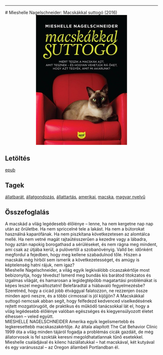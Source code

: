 <hr/>
# <a name="id_1437">Mieshelle Nagelschneider: Macskákkal suttogó (2016)</a>
<center><img src="https://github.com/BercziSandor/calibre_lib/raw/main/main/Mieshelle%20Nagelschneider/Macskakkal%20suttogo%20%281437%29/cover.jpg" alt="cover" width="300"/></center>

## Letöltés
[epub](https://github.com/BercziSandor/calibre_lib/raw/main/main/Mieshelle%20Nagelschneider/Macskakkal%20suttogo%20%281437%29/Macskakkal%20suttogo%20-%20Mieshelle%20Nagelschneider.epub)

## Tagek
[állatbarát](https://github.com/berczisandor/calibre_lib/blob/main/main/_tags/%c3%a1llatbar%c3%a1t.md), [állatgondozás](https://github.com/berczisandor/calibre_lib/blob/main/main/_tags/%c3%a1llatgondoz%c3%a1s.md), [állattartás](https://github.com/berczisandor/calibre_lib/blob/main/main/_tags/%c3%a1llattart%c3%a1s.md), [amerikai](https://github.com/berczisandor/calibre_lib/blob/main/main/_tags/amerikai.md), [macska](https://github.com/berczisandor/calibre_lib/blob/main/main/_tags/macska.md), [magyar nyelvű](https://github.com/berczisandor/calibre_lib/blob/main/main/_tags/magyar%20nyelv%c5%b1.md)

## Összefoglalás
<div>
<p>A ​macskád a világ legédesebb élőlénye – lenne, ha nem kergetne nap nap után az őrületbe. Ha nem spriccelné tele a lakást. Ha nem a bútorokat használná kaparófának. Ha nem piszkítana következetesen az alomtálca mellé. Ha nem vetné magát rajtaütésszerűen a kezedre vagy a lábadra, hogy aztán napokig borogathasd a sérüléseket, és nem rágna meg mindent, ami csak az útjába kerül, a pulóvertől a szobanövényig. Valld be: időnként megfordul a fejedben, hogy meg kellene szabadulnod tőle. Hiszen a macskák még hírből sem ismerik a következetességet, és amúgy is képtelenség hatni rájuk, nem igaz?<br>Mieshelle Nagelschneider, a világ egyik legkiválóbb cicaszakértője most bebizonyítja, hogy tévedsz! Ismerd meg bundás kis barátod titokzatos és izgalmas világát, és hamarosan a legidegtépőbb magatartási problémákat is képes leszel megváltoztatni! Belefáradtál a hiábavaló fegyelmezésbe? Szeretnéd, hogy a cicád jobb étvággyal falatozzon, ne rezzenjen össze minden apró neszre, és a többi cirmossal is jól kijöjjön? A Macskákkal suttogó nemcsak abban segít, hogy felfedezd kedvenced viselkedésének rejtett mozgatórugóit, de praktikus és működő tanácsokkal lát el, hogy a világ legédesebb élőlénye valóban egészséges és kiegyensúlyozott életet élhessen – veled együtt.<br>MIESHELLE NAGELSCHNEIDER Amerika egyik legelismertebb és legkeresettebb macskaszakértője. Az általa alapított The Cat Behavior Clinic 1999 óta a világ minden tájáról fogadja a problémás cicák gazdáit, de még állatorvosok is fel szokták keresni megoldhatatlannak tűnő esetekkel. Mieshelle családjával és kilenc háziállatukkal – hat macskával, két kutyával és egy varánusszal – az Oregon állambeli Portlandban él.</p></div>


